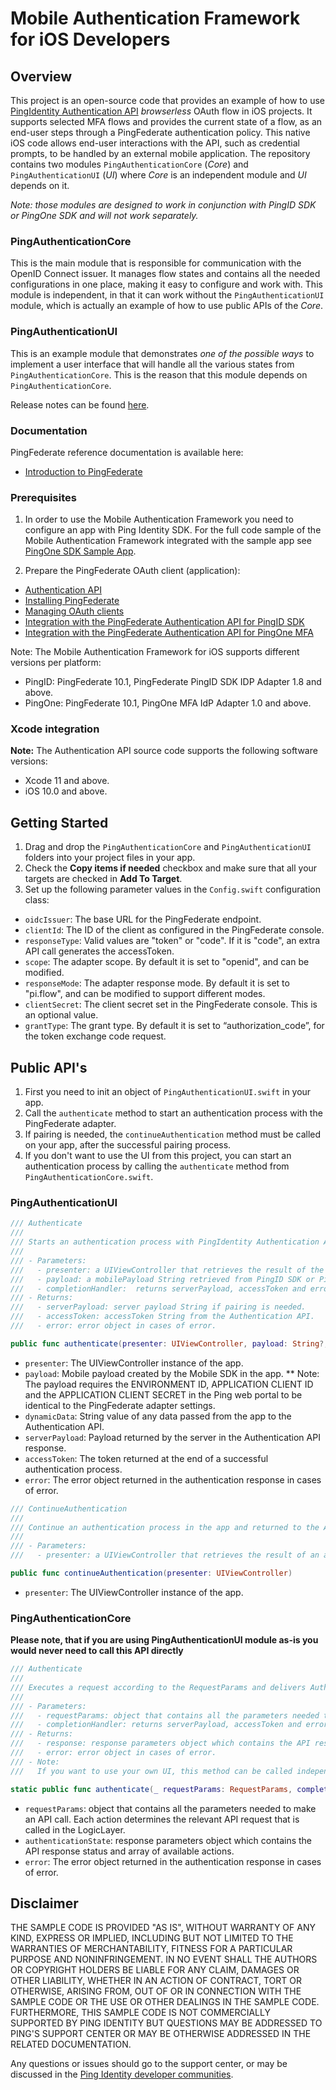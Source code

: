 
# Mobile Authentication Framework for iOS Developers

## Overview

This project is an open-source code that provides an example of how to use [PingIdentity Authentication API](https://docs.pingidentity.com/bundle/pingfederate-93/page/qsl1564002999029.html)  *browserless* OAuth flow in iOS projects. It supports selected MFA flows and provides the current state of a flow, as an end-user steps through a PingFederate authentication policy. This native iOS code allows end-user interactions with the API, such as credential prompts, to be handled by an external mobile application.
The repository contains two modules `PingAuthenticationCore` (*Core*) and `PingAuthenticationUI` (*UI*) where *Core* is an independent module and *UI* depends on it.

*Note: those modules are designed to work in conjunction with PingID SDK or PingOne SDK and will not work separately.*

### PingAuthenticationCore
This is the main module that is responsible for communication with the OpenID Connect issuer. It manages flow states and contains all the needed configurations in one place, making it easy to configure and work with. This module is independent, in that it can work without the `PingAuthenticationUI` module, which is actually an example of how to use public APIs of the *Core*.

### PingAuthenticationUI
This is an example module that demonstrates *one of the possible ways* to implement a user interface that will handle all the various states from `PingAuthenticationCore`. This is the reason that this module depends on `PingAuthenticationCore`.

Release notes can be found [here](./release-notes.md).

### Documentation

PingFederate reference documentation is available here: 
* [Introduction to PingFederate](https://docs.pingidentity.com/csh?Product=pf-latest&topicname=tle1564002955874.html)


### Prerequisites

1. In order to use the Mobile Authentication Framework you need to configure an app with Ping Identity SDK. For the full code sample of the Mobile Authentication Framework integrated with the sample app see [PingOne SDK Sample App](https://github.com/pingidentity/pingone-mobile-sdk-ios).

2. Prepare the PingFederate OAuth client (application):
* [Authentication API](https://docs.pingidentity.com/bundle/pingfederate-93/page/qsl1564002999029.html)
* [Installing PingFederate](https://docs.pingidentity.com/csh?Product=pf-latest&topicname=ptg1564002959252.html)
* [Managing OAuth clients](https://docs.pingidentity.com/csh?Product=pf-latest&topicname=hsx1564002992533.html)
* [Integration with the PingFederate Authentication API for PingID SDK](https://apidocs.pingidentity.com/pingid-sdk/guide/pf-adapter/pid_c_SDKadapterForPFauthenticationApi/)
* [Integration with the PingFederate Authentication API for PingOne MFA](https://docs.pingidentity.com/bundle/integrations/page/gaa1600114529505-5.html)

Note: The Mobile Authentication Framework for iOS supports different versions per platform:
* PingID: PingFederate 10.1, PingFederate PingID SDK IDP Adapter 1.8 and above.
* PingOne: PingFederate 10.1, PingOne MFA IdP Adapter 1.0 and above.

### Xcode integration

**Note:**  The Authentication API source code supports the following software versions:

* Xcode 11 and above.
* iOS 10.0 and above.

## Getting Started

1. Drag and drop the `PingAuthenticationCore` and `PingAuthenticationUI` folders into your project files in your app.
2. Check the **Copy items if needed** checkbox and make sure that all your targets are checked in **Add To Target**.
3. Set up the following parameter values in the `Config.swift` configuration class:
* `oidcIssuer`: The base URL for the PingFederate endpoint. 
* `clientId`: The ID of the client as configured in the PingFederate console.
* `responseType`: Valid values are "token" or "code". If it is "code", an extra API call generates the accessToken.
* `scope`: The adapter scope. By default it is set to "openid", and can be modified.
* `responseMode`: The adapter response mode. By default it is set to "pi.flow", and can be modified to support different modes.
* `clientSecret`: The client secret set in the PingFederate console. This is an optional value.
* `grantType`: The grant type. By default it is set to “authorization_code”, for the token exchange code request.

## Public API's

1. First you need to init an object of `PingAuthenticationUI.swift` in your app.
2. Call the `authenticate` method to start an authentication process with the PingFederate adapter.
3. If pairing is needed, the  `continueAuthentication` method must be called on your app, after the successful pairing process.
4. If you don't want to use the UI from this project, you can start an authentication process by calling the `authenticate` method from `PingAuthenticationCore.swift`.

### PingAuthenticationUI

```swift
/// Authenticate
///
/// Starts an authentication process with PingIdentity Authentication API. Calling this method opens a new UIViewController that handles the UI of the authentication process.
///
/// - Parameters:
///   - presenter: a UIViewController that retrieves the result of the authentication process. 
///   - payload: a mobilePayload String retrieved from PingID SDK or PingOne SDK.
///   - completionHandler:  returns serverPayload, accessToken and error.
/// - Returns:
///   - serverPayload: server payload String if pairing is needed.
///   - accessToken: accessToken String from the Authentication API.
///   - error: error object in cases of error.

public func authenticate(presenter: UIViewController, payload: String?, dynamicData: String?, completionHandler: @escaping (_ serverPayload: String, _ accessToken: String, _ error: Error?) -> Void)
```

* `presenter`: The UIViewController instance of the app.
* `payload`: Mobile payload created by the Mobile SDK in the app.
    ** Note: The payload requires the ENVIRONMENT ID, APPLICATION CLIENT ID and the APPLICATION CLIENT SECRET in the Ping web portal to be identical to the PingFederate adapter settings.
* `dynamicData`: String value of any data passed from the app to the Authentication API.
* `serverPayload`: Payload returned by the server in the Authentication API response. 
* `accessToken`: The token returned at the end of a successful authentication process.
* `error`: The error object returned in the authentication response in cases of error.

```swift
/// ContinueAuthentication
///
/// Continue an authentication process in the app and returned to the Authentication API instance to finalize the process.
///
/// - Parameters:
///   - presenter: a UIViewController that retrieves the result of an authentication process.

public func continueAuthentication(presenter: UIViewController)
```

* `presenter`: The UIViewController instance of the app.


### PingAuthenticationCore
**Please note, that if you are using PingAuthenticationUI module as-is you would never need to call this API directly**

```swift
/// Authenticate
///
/// Executes a request according to the RequestParams and delivers AuthenticationState. The authenticate process is set by a certain action and results with statuses from server.
///
/// - Parameters:
///   - requestParams: object that contains all the parameters needed to make an API call. Each action determines the relevant API request that is called in the LogicLayer.
///   - completionHandler: returns serverPayload, accessToken and error.
/// - Returns:
///   - response: response parameters object which contains the API response status and array of available actions.
///   - error: error object in cases of error.
/// - Note:
///   If you want to use your own UI, this method can be called independently, regardless of the PingAuthenticationUI instance.

static public func authenticate(_ requestParams: RequestParams, completionHandler: @escaping (_ response: AuthenticationState?, _ error: Error?) -> Void)
```

* `requestParams`: object that contains all the parameters needed to make an API call. Each action determines the relevant API request that is called in the LogicLayer.
* `authenticationState`: response parameters object which contains the API response status and array of available actions.
* `error`: The error object returned in the authentication response in cases of error.


## Disclaimer

THE SAMPLE CODE IS PROVIDED "AS IS", WITHOUT WARRANTY OF ANY KIND, EXPRESS OR
IMPLIED, INCLUDING BUT NOT LIMITED TO THE WARRANTIES OF MERCHANTABILITY,
FITNESS FOR A PARTICULAR PURPOSE AND NONINFRINGEMENT. IN NO EVENT SHALL THE
AUTHORS OR COPYRIGHT HOLDERS BE LIABLE FOR ANY CLAIM, DAMAGES OR OTHER
LIABILITY, WHETHER IN AN ACTION OF CONTRACT, TORT OR OTHERWISE, ARISING FROM,
OUT OF OR IN CONNECTION WITH THE SAMPLE CODE OR THE USE OR OTHER DEALINGS IN
THE SAMPLE CODE.  FURTHERMORE, THIS SAMPLE CODE IS NOT COMMERCIALLY SUPPORTED BY PING IDENTITY BUT QUESTIONS MAY BE ADDRESSED TO PING'S SUPPORT CENTER OR MAY BE OTHERWISE ADDRESSED IN THE RELATED DOCUMENTATION.

Any questions or issues should go to the support center, or may be discussed in the [Ping Identity developer communities](https://community.pingidentity.com/collaborate).
